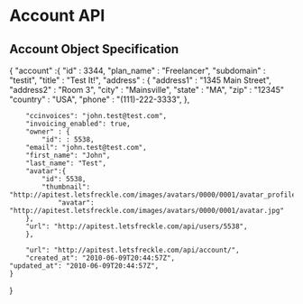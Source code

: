 # Account API

## Account Object Specification

{
	"account" :{
		"id" : 3344,
		"plan_name" : "Freelancer",
		"subdomain" : "testit",
		"title" : "Test It!",
		"address" : {
			"address1" : "1345 Main Street",
			"address2" : "Room 3",
			"city" : "Mainsville",
			"state" : "MA",
			"zip" : "12345"
			"country" : "USA",
			"phone" : "(111)-222-3333",
		},

		"ccinvoices": "john.test@test.com",
		"invoicing_enabled": true,
		"owner" : {
			"id": : 5538,
    	"email": "john.test@test.com",
    	"first_name": "John",
    	"last_name": "Test",
    	"avatar":{
    		"id": 5538,
    		"thumbnail": "http://apitest.letsfreckle.com/images/avatars/0000/0001/avatar_profile.jpg",
				"avatar": "http://apitest.letsfreckle.com/images/avatars/0000/0001/avatar.jpg"
    	},
    	"url": "http://apitest.letsfreckle.com/api/users/5538",
		},

		"url": "http://apitest.letsfreckle.com/api/account/",
		"created_at": "2010-06-09T20:44:57Z",
  	"updated_at": "2010-06-09T20:44:57Z",
	}
}